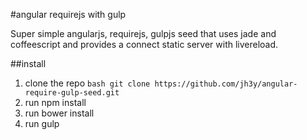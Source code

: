 #angular requirejs with gulp

Super simple angularjs, requirejs, gulpjs seed that uses jade and coffeescript and provides a connect static server with livereload.

##install

	
1. clone the repo
		```bash
		git clone https://github.com/jh3y/angular-require-gulp-seed.git	
		```
2. run npm install
3. run bower install
4. run gulp
